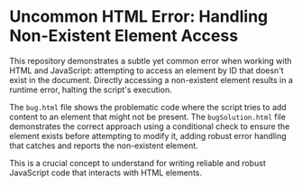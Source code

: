 # Uncommon HTML Error: Handling Non-Existent Element Access

This repository demonstrates a subtle yet common error when working with HTML and JavaScript: attempting to access an element by ID that doesn't exist in the document.  Directly accessing a non-existent element results in a runtime error, halting the script's execution.

The `bug.html` file shows the problematic code where the script tries to add content to an element that might not be present. The `bugSolution.html` file demonstrates the correct approach using a conditional check to ensure the element exists before attempting to modify it, adding robust error handling that catches and reports the non-existent element.

This is a crucial concept to understand for writing reliable and robust JavaScript code that interacts with HTML elements.